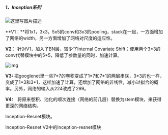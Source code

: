 ##### 1、Inception系列

![这里写图片描述](https://img-blog.csdn.net/20161108152543838)

**V1：**将1x1，3x3，5x5的conv和3x3的pooling，stack在一起，一方面增加了网络的width，另一方面增加了网络对尺度的适应性。

**V2：** 针对V1，加入了BN层，较少了Internal Covariate Shift；使用两个3\*3的conv代替模块中的5\*5，降低了参数量的同时，加速计算。

![img](https://pic3.zhimg.com/80/v2-fa843c3f4bacbd516d97876a5278342a_hd.jpg)

**V3:** 把googlenet里一些7\*7的卷积变成了1\*7和7\*1的两层串联，3\*3的也一样，变成了1\*3和3\*1，这样加速了计算，还增加了网络的非线性，减小过拟合的概率。另外，网络的输入从224改成了299。

**V4:**　将原来卷积、池化的顺次连接（网络的前几层）替换为stem模块，来获得更深的网络结构。

Inception-Resnet模块。

Inception-Resnet V2中的Inception-resnet模块